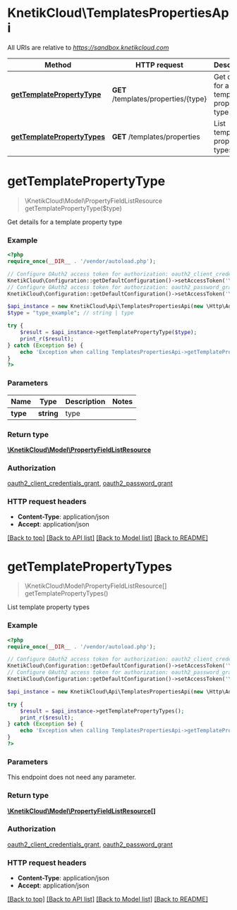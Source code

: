 # KnetikCloud\TemplatesPropertiesApi

All URIs are relative to *https://sandbox.knetikcloud.com*

Method | HTTP request | Description
------------- | ------------- | -------------
[**getTemplatePropertyType**](TemplatesPropertiesApi.md#getTemplatePropertyType) | **GET** /templates/properties/{type} | Get details for a template property type
[**getTemplatePropertyTypes**](TemplatesPropertiesApi.md#getTemplatePropertyTypes) | **GET** /templates/properties | List template property types


# **getTemplatePropertyType**
> \KnetikCloud\Model\PropertyFieldListResource getTemplatePropertyType($type)

Get details for a template property type

### Example
```php
<?php
require_once(__DIR__ . '/vendor/autoload.php');

// Configure OAuth2 access token for authorization: oauth2_client_credentials_grant
KnetikCloud\Configuration::getDefaultConfiguration()->setAccessToken('YOUR_ACCESS_TOKEN');
// Configure OAuth2 access token for authorization: oauth2_password_grant
KnetikCloud\Configuration::getDefaultConfiguration()->setAccessToken('YOUR_ACCESS_TOKEN');

$api_instance = new KnetikCloud\Api\TemplatesPropertiesApi(new \Http\Adapter\Guzzle6\Client());
$type = "type_example"; // string | type

try {
    $result = $api_instance->getTemplatePropertyType($type);
    print_r($result);
} catch (Exception $e) {
    echo 'Exception when calling TemplatesPropertiesApi->getTemplatePropertyType: ', $e->getMessage(), PHP_EOL;
}
?>
```

### Parameters

Name | Type | Description  | Notes
------------- | ------------- | ------------- | -------------
 **type** | **string**| type |

### Return type

[**\KnetikCloud\Model\PropertyFieldListResource**](../Model/PropertyFieldListResource.md)

### Authorization

[oauth2_client_credentials_grant](../../README.md#oauth2_client_credentials_grant), [oauth2_password_grant](../../README.md#oauth2_password_grant)

### HTTP request headers

 - **Content-Type**: application/json
 - **Accept**: application/json

[[Back to top]](#) [[Back to API list]](../../README.md#documentation-for-api-endpoints) [[Back to Model list]](../../README.md#documentation-for-models) [[Back to README]](../../README.md)

# **getTemplatePropertyTypes**
> \KnetikCloud\Model\PropertyFieldListResource[] getTemplatePropertyTypes()

List template property types

### Example
```php
<?php
require_once(__DIR__ . '/vendor/autoload.php');

// Configure OAuth2 access token for authorization: oauth2_client_credentials_grant
KnetikCloud\Configuration::getDefaultConfiguration()->setAccessToken('YOUR_ACCESS_TOKEN');
// Configure OAuth2 access token for authorization: oauth2_password_grant
KnetikCloud\Configuration::getDefaultConfiguration()->setAccessToken('YOUR_ACCESS_TOKEN');

$api_instance = new KnetikCloud\Api\TemplatesPropertiesApi(new \Http\Adapter\Guzzle6\Client());

try {
    $result = $api_instance->getTemplatePropertyTypes();
    print_r($result);
} catch (Exception $e) {
    echo 'Exception when calling TemplatesPropertiesApi->getTemplatePropertyTypes: ', $e->getMessage(), PHP_EOL;
}
?>
```

### Parameters
This endpoint does not need any parameter.

### Return type

[**\KnetikCloud\Model\PropertyFieldListResource[]**](../Model/PropertyFieldListResource.md)

### Authorization

[oauth2_client_credentials_grant](../../README.md#oauth2_client_credentials_grant), [oauth2_password_grant](../../README.md#oauth2_password_grant)

### HTTP request headers

 - **Content-Type**: application/json
 - **Accept**: application/json

[[Back to top]](#) [[Back to API list]](../../README.md#documentation-for-api-endpoints) [[Back to Model list]](../../README.md#documentation-for-models) [[Back to README]](../../README.md)

